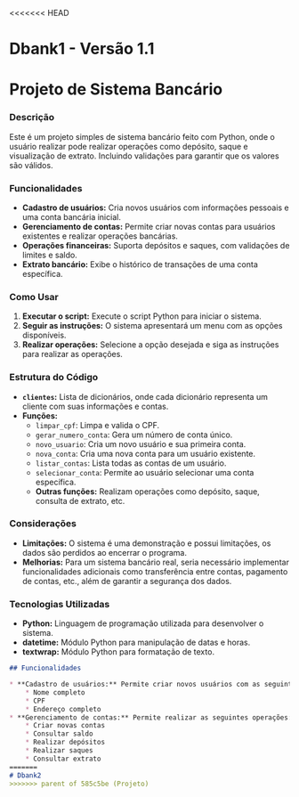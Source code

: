 <<<<<<< HEAD
# Dbank1 - Versão 1.1
# Projeto de Sistema Bancário
### Descrição
Este é um projeto simples de sistema bancário feito com Python, onde o usuário realizar pode realizar operações como depósito, saque e visualização de extrato. Incluindo validações para garantir que os valores são válidos.

### Funcionalidades
* **Cadastro de usuários:** Cria novos usuários com informações pessoais e uma conta bancária inicial.
* **Gerenciamento de contas:** Permite criar novas contas para usuários existentes e realizar operações bancárias.
* **Operações financeiras:** Suporta depósitos e saques, com validações de limites e saldo.
* **Extrato bancário:** Exibe o histórico de transações de uma conta específica.

### Como Usar
1. **Executar o script:** Execute o script Python para iniciar o sistema.
2. **Seguir as instruções:** O sistema apresentará um menu com as opções disponíveis.
3. **Realizar operações:** Selecione a opção desejada e siga as instruções para realizar as operações.

### Estrutura do Código
* **`clientes`:** Lista de dicionários, onde cada dicionário representa um cliente com suas informações e contas.
* **Funções:**
    * `limpar_cpf`: Limpa e valida o CPF.
    * `gerar_numero_conta`: Gera um número de conta único.
    * `novo_usuario`: Cria um novo usuário e sua primeira conta.
    * `nova_conta`: Cria uma nova conta para um usuário existente.
    * `listar_contas`: Lista todas as contas de um usuário.
    * `selecionar_conta`: Permite ao usuário selecionar uma conta específica.
    * **Outras funções:** Realizam operações como depósito, saque, consulta de extrato, etc.

### Considerações
* **Limitações:** O sistema é uma demonstração e possui limitações, os dados são perdidos ao encerrar o programa.
* **Melhorias:** Para um sistema bancário real, seria necessário implementar funcionalidades adicionais como transferência entre contas, pagamento de contas, etc., além de garantir a segurança dos dados.


### Tecnologias Utilizadas
* **Python:** Linguagem de programação utilizada para desenvolver o sistema.
* **datetime:** Módulo Python para manipulação de datas e horas.
* **textwrap:** Módulo Python para formatação de texto.

```markdown
## Funcionalidades

* **Cadastro de usuários:** Permite criar novos usuários com as seguintes informações:
    * Nome completo
    * CPF
    * Endereço completo
* **Gerenciamento de contas:** Permite realizar as seguintes operações:
    * Criar novas contas
    * Consultar saldo
    * Realizar depósitos
    * Realizar saques
    * Consultar extrato
=======
# Dbank2
>>>>>>> parent of 585c5be (Projeto)
